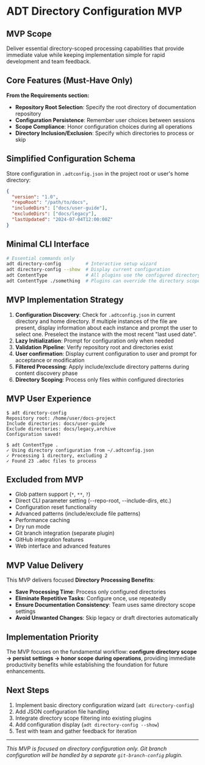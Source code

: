 # ADT Directory Configuration MVP

## MVP Scope
Deliver essential directory-scoped processing capabilities that provide immediate value while keeping implementation simple for rapid development and team feedback.

## Core Features (Must-Have Only)

**From the Requirements section:**
- **Repository Root Selection**: Specify the root directory of documentation repository
- **Configuration Persistence**: Remember user choices between sessions
- **Scope Compliance**: Honor configuration choices during all operations
- **Directory Inclusion/Exclusion**: Specify which directories to process or skip

## Simplified Configuration Schema

Store configuration in `.adtconfig.json` in the project root or user's home directory:

```json
{
  "version": "1.0",
  "repoRoot": "/path/to/docs",
  "includeDirs": ["docs/user-guide"],
  "excludeDirs": ["docs/legacy"],
  "lastUpdated": "2024-07-04T12:00:00Z"
}
```

## Minimal CLI Interface
```bash
# Essential commands only
adt directory-config         # Interactive setup wizard
adt directory-config --show  # Display current configuration
adt ContentType              # All plugins use the configured directory scope
adt ContentType ./something  # Plugins can override the directory scope
```

## MVP Implementation Strategy
1. **Configuration Discovery**: Check for `.adtconfig.json` in current directory and home directory. If multiple instances of the file are present, display information about each instance and prompt the user to select one. Preselect the instance with the most recent "last used date".
2. **Lazy Initialization**: Prompt for configuration only when needed
3. **Validation Pipeline**: Verify repository root and directories exist
4. **User confirmation**: Display current configuration to user and prompt for acceptance or modification
5. **Filtered Processing**: Apply include/exclude directory patterns during content discovery phase
6. **Directory Scoping**: Process only files within configured directories

## MVP User Experience
```
$ adt directory-config
Repository root: /home/user/docs-project
Include directories: docs/user-guide
Exclude directories: docs/legacy,archive
Configuration saved!

$ adt ContentType .
✓ Using directory configuration from ~/.adtconfig.json
✓ Processing 1 directory, excluding 2
✓ Found 23 .adoc files to process
```

## Excluded from MVP
- Glob pattern support (`*`, `**`, `?`)
- Direct CLI parameter setting (--repo-root, --include-dirs, etc.)
- Configuration reset functionality
- Advanced patterns (include/exclude file patterns)
- Performance caching
- Dry run mode
- Git branch integration (separate plugin)
- GitHub integration features
- Web interface and advanced features

## MVP Value Delivery
This MVP delivers focused **Directory Processing Benefits**:
- **Save Processing Time**: Process only configured directories
- **Eliminate Repetitive Tasks**: Configure once, use repeatedly
- **Ensure Documentation Consistency**: Team uses same directory scope settings
- **Avoid Unwanted Changes**: Skip legacy or draft directories automatically

## Implementation Priority
The MVP focuses on the fundamental workflow: **configure directory scope → persist settings → honor scope during operations**, providing immediate productivity benefits while establishing the foundation for future enhancements.

## Next Steps
1. Implement basic directory configuration wizard (`adt directory-config`)
2. Add JSON configuration file handling
3. Integrate directory scope filtering into existing plugins
4. Add configuration display (`adt directory-config --show`)
5. Test with team and gather feedback for iteration

---

*This MVP is focused on directory configuration only. Git branch configuration will be handled by a separate `git-branch-config` plugin.*

